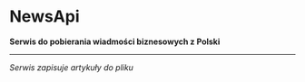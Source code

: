 # NewsApi
**Serwis do pobierania wiadmości biznesowych z Polski**
***
*Serwis zapisuje artykuły do pliku*
